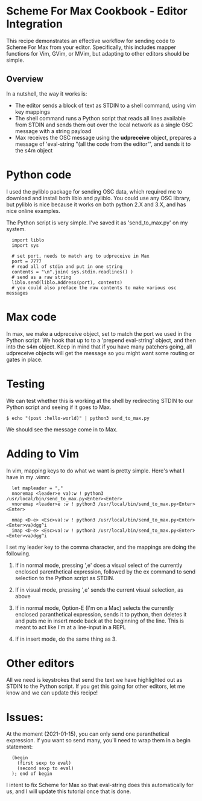 # Scheme For Max Cookbook - Editor Integration

This recipe demonstrates an effective workflow for sending code to Scheme For Max from your editor.
Specifically, this includes mapper functions for Vim, GVim, or MVim, but adapting to other
editors should be simple.

## Overview
In a nutshell, the way it works is:
* The editor sends a block of text as STDIN to a shell command, using vim key mappings
* The shell command runs a Python script that reads all lines available from STDIN and sends 
  them out over the local network as a single OSC message with a string payload
* Max receives the OSC message using the **udpreceive** object, prepares a message
  of 'eval-string "(all the code from the editor"', and sends it to the s4m object


# Python code
I used the pyliblo package for sending OSC data, which required me to download and install 
both liblo and pyliblo. You could use any OSC library, but pyliblo is nice because it works
on both python 2.X and 3.X, and has nice online examples.

The Python script is very simple. I've saved it as 'send_to_max.py' on my system.

~~~
  import liblo
  import sys

  # set port, needs to match arg to udpreceive in Max
  port = 7777
  # read all of stdin and put in one string
  contents = "\n".join( sys.stdin.readlines() )
  # send as a raw string
  liblo.send(liblo.Address(port), contents)
  # you could also preface the raw contents to make various osc messages  
~~~

# Max code

In max, we make a udpreceive object, set to match the port we used in the Python 
script. We hook that up to to a 'prepend eval-string' object, and then into the s4m object.
Keep in mind that if you have many patchers going, all udpreceive objects will get the message
so you might want some routing or gates in place.

# Testing

We can test whether this is working at the shell by redirecting STDIN to our Python script
and seeing if it goes to Max.

    $ echo "(post :hello-world)" | python3 send_to_max.py

We should see the message come in to Max.

# Adding to Vim

In vim, mapping keys to do what we want is pretty simple. Here's what I have in my .vimrc

~~~  
  let mapleader = ","
  nnoremap <leader>e va):w ! python3 /usr/local/bin/send_to_max.py<Enter><Enter>
  vnoremap <leader>e :w ! python3 /usr/local/bin/send_to_max.py<Enter><Enter>

  nmap <D-e> <Esc>va):w ! python3 /usr/local/bin/send_to_max.py<Enter><Enter>va)dgg^i
  imap <D-e> <Esc>va):w ! python3 /usr/local/bin/send_to_max.py<Enter><Enter>va)dgg^i
~~~

I set my leader key to the comma character, and the mappings are doing the following.

1) If in normal mode, pressing ',e' does a visual select of the currently enclosed 
parenthetical expression, followed by the ex command to send selection to the Python 
script as STDIN.

2) If in visual mode, pressing ',e' sends the current visual selection, as above

3) If in normal mode, Option-E (I'm on a Mac) selects the currently enclosed paranthetical
expression, sends it to python, then deletes it and puts me in insert mode back at
the beginning of the line. This is meant to act like I'm at a line-input in a REPL

4) If in insert mode, do the same thing as 3.


# Other editors
All we need is keystrokes that send the text we have highlighted out as STDIN to the
Python script. If you get this going for other editors, let me know and we can update 
this recipe!


# Issues:
At the moment (2021-01-15), you can only send one paranthetical expression. If you want
so send many, you'll need to wrap them in a begin statement:

~~~
  (begin    
    (first sexp to eval)
    (second sexp to eval)
  ); end of begin
~~~

I intent to fix Scheme for Max so that eval-string does this automatically for us,
and I will update this tutorial once that is done.

